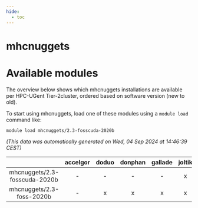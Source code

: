 ```yaml
---
hide:
  - toc
---
```


mhcnuggets
==========

# Available modules


The overview below shows which mhcnuggets installations are available per HPC-UGent Tier-2cluster, ordered based on software version (new to old).

To start using mhcnuggets, load one of these modules using a `module load` command like:

```shell
module load mhcnuggets/2.3-fosscuda-2020b
```

*(This data was automatically generated on Wed, 04 Sep 2024 at 14:46:39 CEST)*  

| |accelgor|doduo|donphan|gallade|joltik|shinx|skitty|
| :---: | :---: | :---: | :---: | :---: | :---: | :---: | :---: |
|mhcnuggets/2.3-fosscuda-2020b|-|-|-|-|x|-|-|
|mhcnuggets/2.3-foss-2020b|-|x|x|x|x|-|x|
